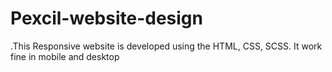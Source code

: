 # Pexcil-website-design
.This Responsive website is developed using the HTML, CSS, SCSS. It work fine in mobile and desktop 
